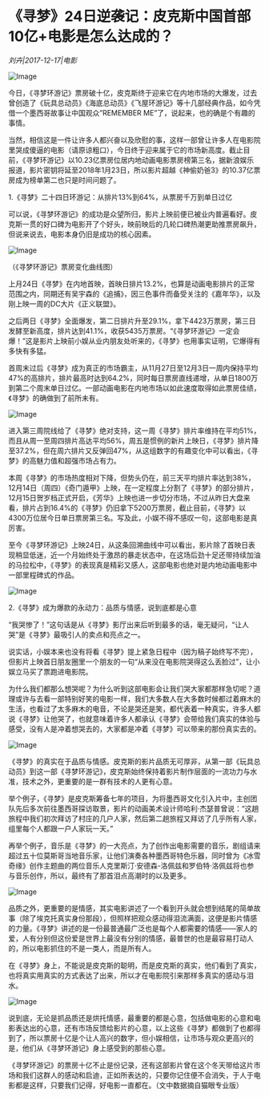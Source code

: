 # 《寻梦》24日逆袭记：皮克斯中国首部10亿+电影是怎么达成的？

*刘卉|2017-12-17|电影*

![Image](http://p1.pstatp.com/large/59380001f1d572727cab)

今日，《寻梦环游记》票房破十亿，皮克斯终于迎来它在内地市场的大爆发，过去曾创造了《玩具总动员》《海底总动员》《飞屋环游记》等十几部经典作品，如今凭借一个墨西哥故事让中国观众”REMEMBER ME”了，说起来，也的确是个有趣的事情。

当然，相信这是一件让许多人都兴奋以及欣慰的事，这样一部曾让许多人在电影院里哭成傻逼的电影（请原谅粗口），今日终于迎来属于它的市场新高度。截止目前，《寻梦环游记》以10.23亿票房位居内地动画电影票房榜第三名，据新浪娱乐报道，影片密钥将延至2018年1月23日，所以影片超越《神偷奶爸3》的10.37亿票房成为榜单第二也只是时间问题了。

1.《寻梦》二十四日环游记：从排片13%到64%，从票房千万到单日过亿

可以说，《寻梦环游记》的成功是众望所归，影片上映前便已被业内普遍看好。皮克斯一贯的好口碑为电影开了个好头，映前映后的几轮口碑热潮更助推票房飙升，但说来说去，电影本身仍旧是成功的核心因素。

![Image](http://p3.pstatp.com/large/59370002339a38549890)

（《寻梦环游记》票房变化曲线图）

上月24日《寻梦》在内地首映，首映日排片13.2%，也算是动画电影排片的正常范围之内，同期还有吴宇森的《追捕》，因三色事件而备受关注的《嘉年华》，以及刚上映一周的DC大片《正义联盟》。

之后两日《寻梦》全面爆发，第二日排片升至29.1%，拿下4423万票房，第三日发酵至新高度，排片达到41.1%，收获5435万票房。“《寻梦环游记》一定会爆！”这是影片上映前小娱从业内朋友处听来的，《寻梦》也用事实证明，它爆得有多快有多猛。

首周末过后《寻梦》成为真正的市场霸主，从11月27日至12月3日一周内保持平均47%的高排片，排片最高时达到64.2%，同时每日票房直线递增，从单日1800万到第二个周末单日过亿。一部动画电影在内地市场以如此速度取得如此票房佳绩，《寻梦》的确做到了前所未有。

![Image](http://p2.pstatp.com/large/593900018e02d3b7b2fc)

进入第三周院线给了《寻梦》绝对支持，这一周《寻梦》排片率维持在平均51%，而且从周一至周四排片高达平均56%，周五是惯例的新片上映日，《寻梦》排片降至37.2%，但在周六排片又反弹回47%，从这组数字的有趣变化中可以看出，《寻梦》的高魅力值和超强市场占有力。

本周《寻梦》的市场热度相对下降，但势头仍在，前三天平均排片率达到38%，12月14日（周四）《奇门遁甲》上映，在一定程度上分割了《寻梦》的部分排片，12月15日贺岁档正式开启，《芳华》上映也进一步切分市场，不过从昨日大盘来看，排片占到16.4%的《寻梦》仍旧拿下5200万票房，截止目前，《寻梦》以4300万位居今日单日票房第三名。写及此，小娱不得不感叹一句，这部电影是真厉害。

至今《寻梦环游记》上映24日，从这条回溯曲线中可以看出，影片除了首映日表现稍显低迷，近一个月始终处于激昂的暴走状态中，在这场后劲十足还带持续加油的马拉松中，《寻梦》的表现真是精彩又感人，这部电影也绝对是内地动画电影中一部里程碑式的作品。

![Image](http://p2.pstatp.com/large/593900018e01454e639d)

2.《寻梦》成为爆款的永动力：品质与情感，说到底都是心意

“我哭惨了！”这句话是从《寻梦》影厅出来后听到最多的话，毫无疑问，“让人哭”是《寻梦》最吸引人的卖点和亮点之一。

说实话，小娱本来也没有将看《寻梦》提上紧急日程中（因为稿子始终写不完），但影片上映首日朋友圈里一个朋友的一句“从来没在电影院哭得这么丢脸过”，让小娱立马买了票跑进电影院。

为什么我们都那么想哭呢？为什么听到这部电影会让我们哭大家都那样急切呢？道理或许与去看一部特别好笑的电影一样，我们大多数人在大多数时候都过着麻木的生活，也看过了太多麻木的电音，不论是哭还是笑，都代表着一种真实，许多人都说《寻梦》让他哭了，也就意味着许多人都承认《寻梦》会带给我们真实的体验与感受，没有人是冲着想哭去的，大家都是冲着《寻梦》可以带来的那份真实去的。

![Image](http://p3.pstatp.com/large/593a00018ca71e4c8bb2)

《寻梦》的真实在于品质与情感。皮克斯的影片品质无可厚非，从第一部《玩具总动员》到这一部《寻梦环游记》，皮克斯始终保持着影片制作层面的一流功力与水准，技术之外，更重要的是一群有技术的人更有心意。

举个例子，《寻梦》是皮克斯筹备七年的项目，为将墨西哥文化引入片中，主创团队先后多次前往墨西哥探访取景，影片的动画美术设计师哈利·杰瑟普曾说：“这趟旅程中我们初次拜访了村庄的几户人家，然后第二趟旅程又拜访了几乎所有人家，组里每个人都跟一户人家玩一天。”

再举个例子，音乐是《寻梦》的一大亮点，为了创作出电影需要的音乐，剧组请来超过五十位莫斯哥当地音乐家，让他们演奏各种墨西哥特色乐器，同时曾为《冰雪奇缘》创作主题曲<Let It Go>的两位音乐人克里斯汀·安德森-洛佩兹和罗伯特·洛佩兹将也参与音乐创作，所以，最终有了那首泪点高潮时的<Remember Me>以及更多。

![Image](http://p2.pstatp.com/large/593500053c2380248a95)

品质之外，更重要的是情感，其实电影讲述了一个看到开头就会想到结尾的简单故事（除了埃克托真实身份那段），但照样把观众感动得泪流满面，这便是影片情感的力量。《寻梦》讲述的是一份最普通最广泛也是每个人都需要的情感——家人的爱，人有分别但这份爱是世界上最没有分别的情感，最普世的也是最容易打动人的，所以电影抓住的不是一类人，而是所有人。

在《寻梦》身上，不能说是皮克斯的聪明，而是皮克斯的真实，他们看到了真实，也将真实用真实的方式表达了出来，所以才在电影院引来那样多真实的感动与泪水。

![Image](http://p2.pstatp.com/large/593400059bd002b8dc50)

说到底，无论是抓品质还是烘托情感，最重要的都是心意，包括做电影的心意和电影表达出的心意，还有市场反馈给影片的心意，以上这些《寻梦》都做到了也都得到了，所以票房十亿是个让人高兴的数字，但小娱相信，让市场与观众更高兴的是，他们从《寻梦环游记》身上感受到的那些心意。

《寻梦环游记》的票房十亿不止是份记录，还有这部影片曾在这个冬天带给这片市场和我们这群人的感动和启迪，正如<Remember Me>所表达的，只要你记住便不会消失，于人于电影都是这样，只要我们记得，好电影一直都在。（文中数据摘自猫眼专业版）

